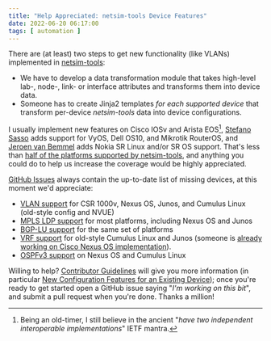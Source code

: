 ```yaml
---
title: "Help Appreciated: netsim-tools Device Features"
date: 2022-06-20 06:17:00
tags: [ automation ]
---
```

There are (at least) two steps to get new functionality (like VLANs) implemented in [netsim-tools](https://netsim-tools.readthedocs.io/en/latest/):

* We have to develop a data transformation module that takes high-level lab-, node-, link- or interface attributes and transforms them into device data.
* Someone has to create Jinja2 templates _for each supported device_ that transform per-device *netsim-tools* data into device configurations.

I usually implement new features on Cisco IOSv and Arista EOS[^OT], [Stefano Sasso](https://www.linkedin.com/in/ssasso/) adds support for VyOS, Dell OS10, and Mikrotik RouterOS, and [Jeroen van Bemmel](https://www.linkedin.com/in/jeroenvbemmel/) adds Nokia SR Linux and/or SR OS support. That's less than [half of the platforms supported by netsim-tools](https://netsim-tools.readthedocs.io/en/latest/platforms.html), and anything you could do to help us increase the coverage would be highly appreciated.
<!--more-->
[^OT]: Being an old-timer, I still believe in the ancient "_have two independent interoperable implementations_" IETF mantra.

[GitHub Issues](https://github.com/ipspace/netlab/issues) always contain the up-to-date list of missing devices, at this moment we'd appreciate:

* [VLAN support](https://netsim-tools.readthedocs.io/en/latest/platforms.html#supported-configuration-modules) for CSR 1000v, Nexus OS, Junos, and Cumulus Linux (old-style config and NVUE)
* [MPLS LDP support](https://netsim-tools.readthedocs.io/en/latest/module/mpls.html#platform-support) for most platforms, including Nexus OS and Junos
* [BGP-LU support](https://netsim-tools.readthedocs.io/en/latest/module/mpls.html#bgp-labeled-unicast-bgp-lu) for the same set of platforms
* [VRF support](https://netsim-tools.readthedocs.io/en/latest/module/vrf.html) for old-style Cumulus Linux and Junos (someone is [already working on Cisco Nexus OS implementation](https://github.com/ipspace/netlab/issues/314)).
* [OSPFv3 support](https://netsim-tools.readthedocs.io/en/latest/module/ospf.html) on Nexus OS and Cumulus Linux

Willing to help? [Contributor Guidelines](https://netsim-tools.readthedocs.io/en/latest/dev/guidelines.html) will give you more information (in particular [New Configuration Features for an Existing Device](https://netsim-tools.readthedocs.io/en/latest/dev/device-features.html)); once you're ready to get started open a GitHub issue saying "_I'm working on this bit_", and submit a pull request when you're done. Thanks a million!

